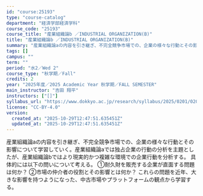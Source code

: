 ```yaml
---
id: "course:25193"
type: "course-catalog"
department: "経済学部経済学科"
course_code: "25193"
course_title: "産業組織論b ／INDUSTRIAL ORGANIZATION(B)"
title: "産業組織論b ／INDUSTRIAL ORGANIZATION(B)"
summary: "産業組織論aの内容を引き継ぎ、不完全競争市場での、企業の様々な行動とその影響について学習していく。産業組織論aでは独占企業の行動の分析を主題としたが、産業組織論bではより現実的かつ複雑な環境での企業行動を分析する。 具体的には以下の問いにつ…"
tags: []
campus: ""
term: ""
period: "水2／Wed 2"
course_type: "秋学期／Fall"
credits: 2
year: "2025年度／2025 Academic Year 秋学期／FALL SEMESTER"
main_instructor: "吉田 翔平"
instructors: ["[]"]
syllabus_url: "https://www.dokkyo.ac.jp/research/syllabus/2025/0201/0201_25193_ja_JP.html"
license: "CC-BY-4.0"
version:
  created_at: "2025-10-29T12:47:51.635451Z"
  updated_at: "2025-10-29T12:47:51.635451Z"
---
```

産業組織論aの内容を引き継ぎ、不完全競争市場での、企業の様々な行動とその影響について学習していく。産業組織論aでは独占企業の行動の分析を主題としたが、産業組織論bではより現実的かつ複雑な環境での企業行動を分析する。 具体的には以下の問いについて考える。 ①耐久財を販売する企業が直面する問題は何か？ ②市場の仲介者の役割とその影響とは何か？ これらの問題を近年、大きな影響を持つようになった、中古市場やプラットフォームの観点から学習する。
